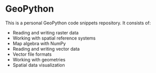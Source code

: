 # GeoPython 

This is a personal GeoPython code snippets repository. It consists of: 

* Reading and writing raster data 
* Working with spatial reference systems 
* Map algebra with NumPy 
* Reading and writing vector data 
* Vector file formats 
* Working with geometries 
* Spatial data visualization 

